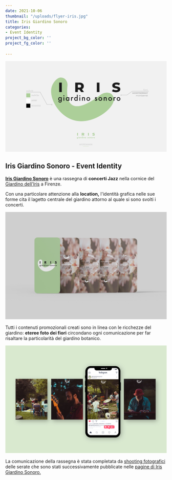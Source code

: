 ```yaml
---
date: 2021-10-06
thumbnail: "/uploads/flyer-iris.jpg"
title: Iris Giardino Sonoro
categories: 
- Event Identity
project_bg_color: ''
project_fg_color: ''

---
```

![](/uploads/identita-iris-giardino-sonoro.jpg)

## Iris Giardino Sonoro - Event Identity

[**Iris Giardino Sonoro**](https://instagram.com/irisgiardinosonoro?utm_medium=copy_link) è una rassegna di **concerti Jazz** nella cornice del [Giardino dell'Iris](http://societaitalianairis.com/chi-siamo/giardino/) a Firenze. 

Con una particolare attenzione alla **location,** l'identità grafica nelle sue forme cita il lagetto centrale del giardino attorno al quale si sono svolti i concerti.

![](/uploads/socials-iris.jpg)

Tutti i contenuti promozionali creati sono in linea con le ricchezze del giardino: **eteree foto dei fiori** circondano ogni comunicazione per far risaltare la particolarità del giardino botanico. 

![](/uploads/iris-insta.jpg)

La comunicazione della rassegna è stata completata da [shooting fotografici](https://www.shed626graphics.com/journal/foto/) delle serate che sono stati successivamente pubblicate nelle [pagine di Iris Giardino Sonoro.](https://instagram.com/irisgiardinosonoro?utm_medium=copy_link)